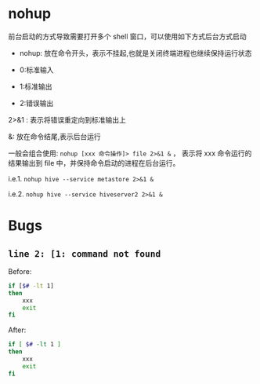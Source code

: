 # nohup

前台启动的方式导致需要打开多个 shell 窗口，可以使用如下方式后台方式启动

-   nohup: 放在命令开头，表示不挂起,也就是关闭终端进程也继续保持运行状态

-   0:标准输入

-   1:标准输出

-   2:错误输出

2>&1 : 表示将错误重定向到标准输出上

&: 放在命令结尾,表示后台运行

一般会组合使用: `nohup [xxx 命令操作]> file 2>&1 &` ， 表示将 xxx 命令运行的结果输出到 file 中，并保持命令启动的进程在后台运行。

i.e.1. `nohup hive --service metastore 2>&1 &`

i.e.2. `nohup hive --service hiveserver2 2>&1 &`

# Bugs

## `line 2: [1: command not found`

Before:

```sh
if [$# -lt 1]
then
    xxx
    exit
fi
```

After:

```sh
if [ $# -lt 1 ]
then
    xxx
    exit
fi
```

